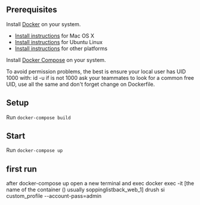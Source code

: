 ## Prerequisites

Install [Docker](https://www.docker.com/) on your system.

* [Install instructions](https://docs.docker.com/installation/mac/) for Mac OS X
* [Install instructions](https://docs.docker.com/installation/ubuntulinux/) for Ubuntu Linux
* [Install instructions](https://docs.docker.com/installation/) for other platforms

Install [Docker Compose](http://docs.docker.com/compose/) on your system.

To avoid permission problems, the best is ensure your local user has UID 1000 with:
id -u
if is not 1000 ask your teammates to look for a common free UID, use all the same and don't forget change on Dockerfile.

## Setup

Run `docker-compose build`

## Start

Run `docker-compose up` 

## first run
after docker-compose up open a new terminal and exec
docker exec -it [the name of the container () usually soppinglistback_web_1] drush si custom_profile --account-pass=admin
